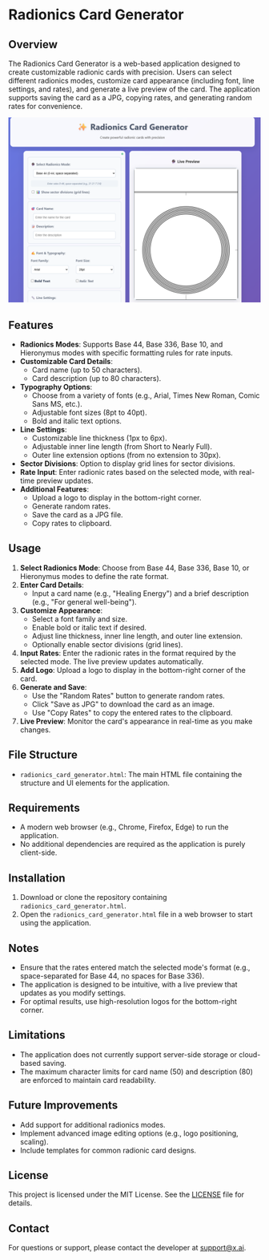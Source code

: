 # Radionics Card Generator

## Overview
The Radionics Card Generator is a web-based application designed to create customizable radionic cards with precision. Users can select different radionics modes, customize card appearance (including font, line settings, and rates), and generate a live preview of the card. The application supports saving the card as a JPG, copying rates, and generating random rates for convenience.

![GUI](screen.png)

## Features
- **Radionics Modes**: Supports Base 44, Base 336, Base 10, and Hieronymus modes with specific formatting rules for rate inputs.
- **Customizable Card Details**:
  - Card name (up to 50 characters).
  - Card description (up to 80 characters).
- **Typography Options**:
  - Choose from a variety of fonts (e.g., Arial, Times New Roman, Comic Sans MS, etc.).
  - Adjustable font sizes (8pt to 40pt).
  - Bold and italic text options.
- **Line Settings**:
  - Customizable line thickness (1px to 6px).
  - Adjustable inner line length (from Short to Nearly Full).
  - Outer line extension options (from no extension to 30px).
- **Sector Divisions**: Option to display grid lines for sector divisions.
- **Rate Input**: Enter radionic rates based on the selected mode, with real-time preview updates.
- **Additional Features**:
  - Upload a logo to display in the bottom-right corner.
  - Generate random rates.
  - Save the card as a JPG file.
  - Copy rates to clipboard.

## Usage
1. **Select Radionics Mode**: Choose from Base 44, Base 336, Base 10, or Hieronymus modes to define the rate format.
2. **Enter Card Details**:
   - Input a card name (e.g., "Healing Energy") and a brief description (e.g., "For general well-being").
3. **Customize Appearance**:
   - Select a font family and size.
   - Enable bold or italic text if desired.
   - Adjust line thickness, inner line length, and outer line extension.
   - Optionally enable sector divisions (grid lines).
4. **Input Rates**: Enter the radionic rates in the format required by the selected mode. The live preview updates automatically.
5. **Add Logo**: Upload a logo to display in the bottom-right corner of the card.
6. **Generate and Save**:
   - Use the "Random Rates" button to generate random rates.
   - Click "Save as JPG" to download the card as an image.
   - Use "Copy Rates" to copy the entered rates to the clipboard.
7. **Live Preview**: Monitor the card's appearance in real-time as you make changes.

## File Structure
- `radionics_card_generator.html`: The main HTML file containing the structure and UI elements for the application.

## Requirements
- A modern web browser (e.g., Chrome, Firefox, Edge) to run the application.
- No additional dependencies are required as the application is purely client-side.

## Installation
1. Download or clone the repository containing `radionics_card_generator.html`.
2. Open the `radionics_card_generator.html` file in a web browser to start using the application.

## Notes
- Ensure that the rates entered match the selected mode's format (e.g., space-separated for Base 44, no spaces for Base 336).
- The application is designed to be intuitive, with a live preview that updates as you modify settings.
- For optimal results, use high-resolution logos for the bottom-right corner.

## Limitations
- The application does not currently support server-side storage or cloud-based saving.
- The maximum character limits for card name (50) and description (80) are enforced to maintain card readability.

## Future Improvements
- Add support for additional radionics modes.
- Implement advanced image editing options (e.g., logo positioning, scaling).
- Include templates for common radionic card designs.

## License
This project is licensed under the MIT License. See the [LICENSE](LICENSE) file for details.

## Contact
For questions or support, please contact the developer at [support@x.ai](mailto:support@x.ai).
